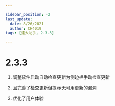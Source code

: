 ```yaml
---

sidebar_position: -2
last_update:
  date: 8/26/2021
  author: CH4019
tags: [建大助手, 2.3.3]

---
```


# 2.3.3

1. 调整软件启动自动检查更新为侧边栏手动检查更新

2. 且完善了检查更新但提示无可用更新的漏洞

3. 优化了用户体验
